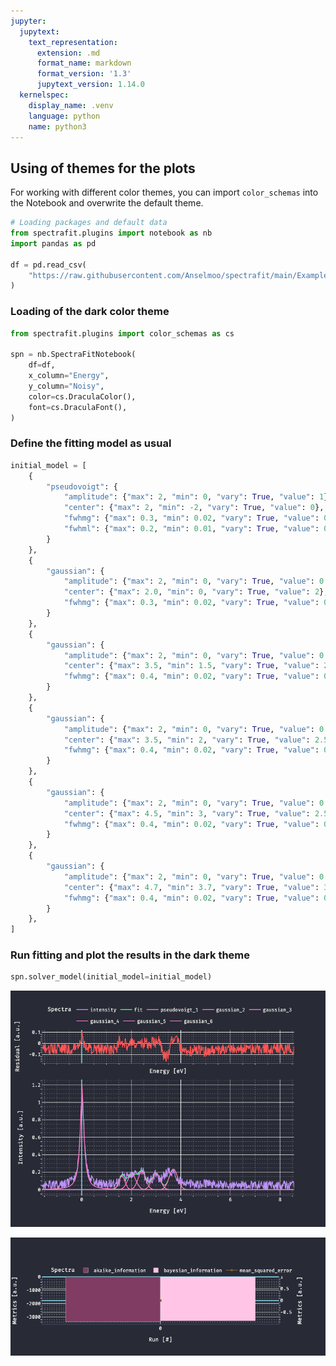 ```yaml
---
jupyter:
  jupytext:
    text_representation:
      extension: .md
      format_name: markdown
      format_version: '1.3'
      jupytext_version: 1.14.0
  kernelspec:
    display_name: .venv
    language: python
    name: python3
---
```


## Using of themes for the plots

For working with different color themes, you can import `color_schemas` into the Notebook and overwrite the default theme.


```python
# Loading packages and default data
from spectrafit.plugins import notebook as nb
import pandas as pd

df = pd.read_csv(
    "https://raw.githubusercontent.com/Anselmoo/spectrafit/main/Examples/data.csv"
)
```


### Loading of the dark color theme

```python
from spectrafit.plugins import color_schemas as cs

spn = nb.SpectraFitNotebook(
    df=df,
    x_column="Energy",
    y_column="Noisy",
    color=cs.DraculaColor(),
    font=cs.DraculaFont(),
)
```

### Define the fitting model as usual

```python
initial_model = [
    {
        "pseudovoigt": {
            "amplitude": {"max": 2, "min": 0, "vary": True, "value": 1},
            "center": {"max": 2, "min": -2, "vary": True, "value": 0},
            "fwhmg": {"max": 0.3, "min": 0.02, "vary": True, "value": 0.1},
            "fwhml": {"max": 0.2, "min": 0.01, "vary": True, "value": 0.1},
        }
    },
    {
        "gaussian": {
            "amplitude": {"max": 2, "min": 0, "vary": True, "value": 0.3},
            "center": {"max": 2.0, "min": 0, "vary": True, "value": 2},
            "fwhmg": {"max": 0.3, "min": 0.02, "vary": True, "value": 0.1},
        }
    },
    {
        "gaussian": {
            "amplitude": {"max": 2, "min": 0, "vary": True, "value": 0.3},
            "center": {"max": 3.5, "min": 1.5, "vary": True, "value": 2.5},
            "fwhmg": {"max": 0.4, "min": 0.02, "vary": True, "value": 0.2},
        }
    },
    {
        "gaussian": {
            "amplitude": {"max": 2, "min": 0, "vary": True, "value": 0.3},
            "center": {"max": 3.5, "min": 2, "vary": True, "value": 2.5},
            "fwhmg": {"max": 0.4, "min": 0.02, "vary": True, "value": 0.3},
        }
    },
    {
        "gaussian": {
            "amplitude": {"max": 2, "min": 0, "vary": True, "value": 0.3},
            "center": {"max": 4.5, "min": 3, "vary": True, "value": 2.5},
            "fwhmg": {"max": 0.4, "min": 0.02, "vary": True, "value": 0.3},
        }
    },
    {
        "gaussian": {
            "amplitude": {"max": 2, "min": 0, "vary": True, "value": 0.3},
            "center": {"max": 4.7, "min": 3.7, "vary": True, "value": 3.8},
            "fwhmg": {"max": 0.4, "min": 0.02, "vary": True, "value": 0.3},
        }
    },
]
```

### Run fitting and plot the results in the dark theme

```python
spn.solver_model(initial_model=initial_model)
```


![example_9_2](https://github.com/Anselmoo/spectrafit/blob/e2f1616a2ca0eda15f2de1d1aa25281b3e05fc8c/docs/examples/images/Figure_9_2.png?raw=true)


![example_9_2_](https://github.com/Anselmoo/spectrafit/blob/617774defc5a42da302b7c594ccb10d3974ebe0c/docs/examples/images/Figure_9_2_m.png?raw=true)
